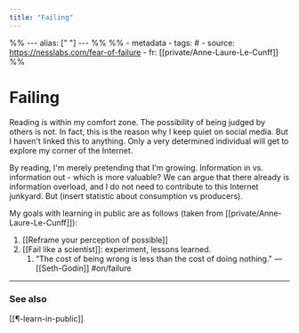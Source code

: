 ```yaml
---
title: "Failing"
---
```


%% ---
alias: [" "]
--- %%
%% - metadata
	- tags: #
	- source: https://nesslabs.com/fear-of-failure
	- fr: [[private/Anne-Laure-Le-Cunff]]
%%

# Failing

Reading is within my comfort zone. The possibility of being judged by others is not. In fact, this is the reason why I keep quiet on social media. But I haven't linked this to anything. Only a very determined individual will get to explore my corner of the Internet.

By reading, I'm merely pretending that I'm growing. Information in vs. information out - which is more valuable? We can argue that there already is information overload, and I do not need to contribute to this Internet junkyard. But (insert statistic about consumption vs producers). 

My goals with learning in public are as follows (taken from [[private/Anne-Laure-Le-Cunff]]):
1. [[Reframe your perception of possible]]
2. [[Fail like a scientist]]: experiment, lessons learned. 
	1. “The cost of being wrong is less than the cost of doing nothing." — [[Seth-Godin]] #on/failure

-------------
### See also
[[¶-learn-in-public]]


